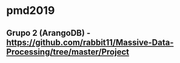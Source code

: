 # pmd2019

## Grupo 2 (ArangoDB) - https://github.com/rabbit11/Massive-Data-Processing/tree/master/Project
